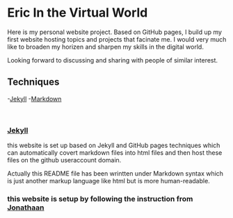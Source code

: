 # Eric In the Virtual World
Here is my personal website project. Based on GitHub pages, I build up my first website hosting topics and projects that facinate me. I would very much like to broaden my horizen and sharpen my skills in the digital world. 

Looking forward to discussing and sharing with people of similar interest.

## Techniques
-[Jekyll](#jekyll)
-[Markdown](#markdown)

<br>

### [Jekyll](https://jekyllrb.com/)
this website is set up based on Jekyll and GitHub pages techniques which can automatically covert markdown files into html files and then host these files on the github useraccount domain.

Actually this README file has been wrintten under Markdown syntax which is just another markup language like html but is more human-readable.

### this website is setup by following the instruction from [Jonathaan](http://jmcglone.com/guides/github-pages/)
